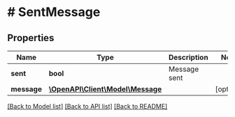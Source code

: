 # # SentMessage

## Properties

Name | Type | Description | Notes
------------ | ------------- | ------------- | -------------
**sent** | **bool** | Message sent |
**message** | [**\OpenAPI\Client\Model\Message**](Message.md) |  | [optional]

[[Back to Model list]](../../README.md#models) [[Back to API list]](../../README.md#endpoints) [[Back to README]](../../README.md)
